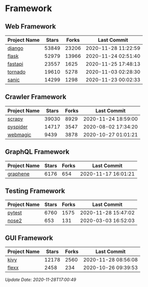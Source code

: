 # Framework

## Web Framework
| Project Name | Stars | Forks | Last Commit |
| ------------ | ----- | ----- | ----------- |
| [django](https://github.com/django/django) | 53849 | 23206 | 2020-11-28 11:22:59 |
| [flask](https://github.com/pallets/flask) | 52979 | 13966 | 2020-11-24 02:51:40 |
| [fastapi](https://github.com/tiangolo/fastapi) | 23557 | 1625 | 2020-11-25 17:48:13 |
| [tornado](https://github.com/tornadoweb/tornado) | 19610 | 5278 | 2020-11-03 02:28:30 |
| [sanic](https://github.com/huge-success/sanic) | 14299 | 1298 | 2020-11-23 00:02:33 |

## Crawler Framework
| Project Name | Stars | Forks | Last Commit |
| ------------ | ----- | ----- | ----------- |
| [scrapy](https://github.com/scrapy/scrapy) | 39030 | 8929 | 2020-11-24 18:59:00 |
| [pyspider](https://github.com/binux/pyspider) | 14717 | 3547 | 2020-08-02 17:34:20 |
| [webmagic](https://github.com/code4craft/webmagic) | 9439 | 3878 | 2020-10-27 01:01:21 |

## GraphQL Framework
| Project Name | Stars | Forks | Last Commit |
| ------------ | ----- | ----- | ----------- |
| [graphene](https://github.com/graphql-python/graphene) | 6176 | 654 | 2020-11-17 16:01:21 |

## Testing Framework
| Project Name | Stars | Forks | Last Commit |
| ------------ | ----- | ----- | ----------- |
| [pytest](https://github.com/pytest-dev/pytest) | 6760 | 1575 | 2020-11-28 15:47:02 |
| [nose2](https://github.com/nose-devs/nose2) | 653 | 131 | 2020-03-03 16:52:03 |

## GUI Framework
| Project Name | Stars | Forks | Last Commit |
| ------------ | ----- | ----- | ----------- |
| [kivy](https://github.com/kivy/kivy) | 12178 | 2560 | 2020-11-28 08:56:08 |
| [flexx](https://github.com/flexxui/flexx) | 2458 | 234 | 2020-10-26 09:39:53 |

*Update Date: 2020-11-28T17:00:49*